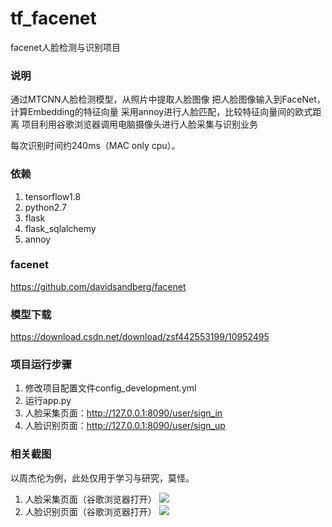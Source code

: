 # tf_facenet
facenet人脸检测与识别项目


### 说明
通过MTCNN人脸检测模型，从照片中提取人脸图像
把人脸图像输入到FaceNet，计算Embedding的特征向量
采用annoy进行人脸匹配，比较特征向量间的欧式距离
项目利用谷歌浏览器调用电脑摄像头进行人脸采集与识别业务

每次识别时间约240ms（MAC only cpu）。

### 依赖
1. tensorflow1.8
2. python2.7
3. flask
4. flask_sqlalchemy
5. annoy

### facenet
https://github.com/davidsandberg/facenet

### 模型下载
https://download.csdn.net/download/zsf442553199/10952495

### 项目运行步骤
1. 修改项目配置文件config_development.yml
2. 运行app.py
3. 人脸采集页面：http://127.0.0.1:8090/user/sign_in
4. 人脸识别页面：http://127.0.0.1:8090/user/sign_up

### 相关截图
以周杰伦为例，此处仅用于学习与研究，莫怪。
1. 人脸采集页面（谷歌浏览器打开）
![](https://github.com/MrZhousf/tf_facenet/blob/master/pic/1.png?raw=true)
2. 人脸识别页面（谷歌浏览器打开）
![](https://github.com/MrZhousf/tf_facenet/blob/master/pic/2.png?raw=true)